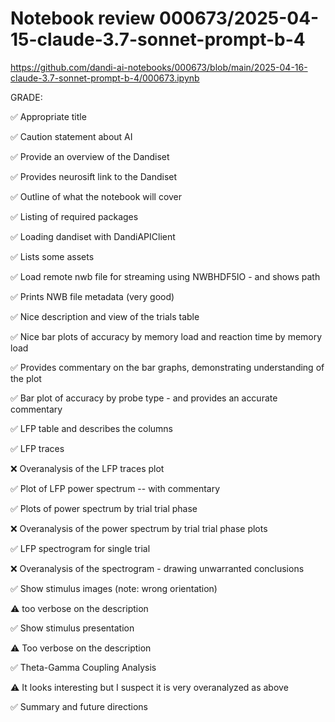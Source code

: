 # Notebook review 000673/2025-04-15-claude-3.7-sonnet-prompt-b-4

https://github.com/dandi-ai-notebooks/000673/blob/main/2025-04-16-claude-3.7-sonnet-prompt-b-4/000673.ipynb

GRADE:

✅ Appropriate title

✅ Caution statement about AI

✅ Provide an overview of the Dandiset

✅ Provides neurosift link to the Dandiset

✅ Outline of what the notebook will cover

✅ Listing of required packages

✅ Loading dandiset with DandiAPIClient

✅ Lists some assets

✅ Load remote nwb file for streaming using NWBHDF5IO - and shows path

✅ Prints NWB file metadata (very good)

✅ Nice description and view of the trials table

✅ Nice bar plots of accuracy by memory load and reaction time by memory load

✅ Provides commentary on the bar graphs, demonstrating understanding of the plot

✅ Bar plot of accuracy by probe type - and provides an accurate commentary

✅ LFP table and describes the columns

✅ LFP traces

❌ Overanalysis of the LFP traces plot

✅ Plot of LFP power spectrum -- with commentary

✅ Plots of power spectrum by trial trial phase

❌ Overanalysis of the power spectrum by trial trial phase plots

✅ LFP spectrogram for single trial

❌ Overanalysis of the spectrogram - drawing unwarranted conclusions

✅ Show stimulus images (note: wrong orientation)

⚠️ too verbose on the description

✅ Show stimulus presentation

⚠️ Too verbose on the description

✅ Theta-Gamma Coupling Analysis

⚠️ It looks interesting but I suspect it is very overanalyzed as above

✅ Summary and future directions



